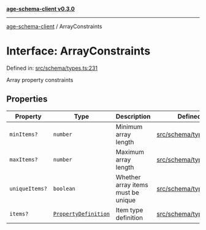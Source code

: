 [**age-schema-client v0.3.0**](../index.md)

***

[age-schema-client](../index.md) / ArrayConstraints

# Interface: ArrayConstraints

Defined in: [src/schema/types.ts:231](https://github.com/standardbeagle/ageSchemaClient/blob/main/src/schema/types.ts#L231)

Array property constraints

## Properties

| Property | Type | Description | Defined in |
| ------ | ------ | ------ | ------ |
| <a id="minitems"></a> `minItems?` | `number` | Minimum array length | [src/schema/types.ts:235](https://github.com/standardbeagle/ageSchemaClient/blob/main/src/schema/types.ts#L235) |
| <a id="maxitems"></a> `maxItems?` | `number` | Maximum array length | [src/schema/types.ts:240](https://github.com/standardbeagle/ageSchemaClient/blob/main/src/schema/types.ts#L240) |
| <a id="uniqueitems"></a> `uniqueItems?` | `boolean` | Whether array items must be unique | [src/schema/types.ts:245](https://github.com/standardbeagle/ageSchemaClient/blob/main/src/schema/types.ts#L245) |
| <a id="items"></a> `items?` | [`PropertyDefinition`](PropertyDefinition.md) | Item type definition | [src/schema/types.ts:250](https://github.com/standardbeagle/ageSchemaClient/blob/main/src/schema/types.ts#L250) |
